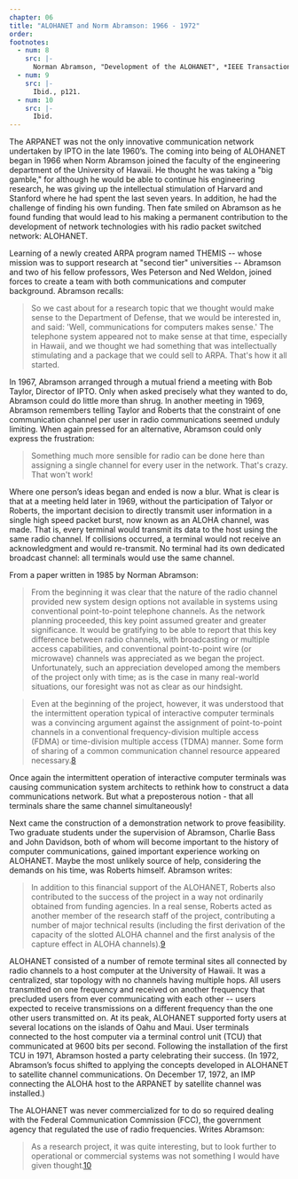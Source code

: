 ```yaml
---
chapter: 06
title: "ALOHANET and Norm Abramson: 1966 - 1972"
order:
footnotes:
  - num: 8
    src: |-
      Norman Abramson, "Development of the ALOHANET", *IEEE Transactions on Information Theory*, 1985, p119   
  - num: 9
    src: |- 
      Ibid., p121.
  - num: 10
    src: |- 
      Ibid.
---
```


The ARPANET was not the only innovative communication network undertaken by IPTO in the late 1960’s. The coming into being of ALOHANET began in 1966 when Norm Abramson joined the faculty of the engineering department of the University of Hawaii. He thought he was taking a "big gamble," for although he would be able to continue his engineering research, he was giving up the intellectual stimulation of Harvard and Stanford where he had spent the last seven years. In addition, he had the challenge of finding his own funding. Then fate smiled on Abramson as he found funding that would lead to his making a permanent contribution to the development of network technologies with his radio packet switched network: ALOHANET.

Learning of a newly created ARPA program named THEMIS -- whose mission was to support research at "second tier" universities -- Abramson and two of his fellow professors, Wes Peterson and Ned Weldon, joined forces to create a team with both communications and computer background. Abramson recalls:

>So we cast about for a research topic that we thought would make sense to the Department of Defense, that we would be interested in, and said: 'Well, communications for computers makes sense.' The telephone system appeared not to make sense at that time, especially in Hawaii, and we thought we had something that was intellectually stimulating and a package that we could sell to ARPA. That's how it all started.

In 1967, Abramson arranged through a mutual friend a meeting with Bob Taylor, Director of IPTO. Only when asked precisely what they wanted to do, Abramson could do little more than shrug. In another meeting in 1969, Abramson remembers telling Taylor and Roberts that the constraint of one communication channel per user in radio communications seemed unduly limiting. When again pressed for an alternative, Abramson could only express the frustration:

>Something much more sensible for radio can be done here than assigning a single channel for every user in the network. That's crazy. That won't work!

Where one person’s ideas began and ended is now a blur. What is clear is that at a meeting held later in 1969, without the participation of Talyor or Roberts, the important decision to directly transmit user information in a single high speed packet burst, now known as an ALOHA channel, was made. That is, every terminal would transmit its data to the host using the same radio channel. If collisions occurred, a terminal would not receive an acknowledgment and would re-transmit. No terminal had its own dedicated broadcast channel: all terminals would use the same channel.

From a paper written in 1985 by Norman Abramson:

>From the beginning it was clear that the nature of the radio channel provided new system design options not available in systems using conventional point-to-point telephone channels. As the network planning proceeded, this key point assumed greater and greater significance. It would be gratifying to be able to report that this key difference between radio channels, with broadcasting or multiple access capabilities, and conventional point-to-point wire (or microwave) channels was appreciated as we began the project. Unfortunately, such an appreciation developed among the members of the project only with time; as is the case in many real-world situations, our foresight was not as clear as our hindsight.

>Even at the beginning of the project, however, it was understood that the intermittent operation typical of interactive computer terminals was a convincing argument against the assignment of point-to-point channels in a conventional frequency-division multiple access (FDMA) or time-division multiple access (TDMA) manner. Some form of sharing of a common communication channel resource appeared necessary.<a name="fnloc8" href="#fn8">8</a>

Once again the intermittent operation of interactive computer terminals was causing communication system architects to rethink how to construct a data communications network. But what a preposterous notion - that all terminals share the same channel simultaneously!

Next came the construction of a demonstration network to prove feasibility. Two graduate students under the supervision of Abramson, Charlie Bass and John Davidson, both of whom will become important to the history of computer communications, gained important experience working on ALOHANET. Maybe the most unlikely source of help, considering the demands on his time, was Roberts himself. Abramson writes:

>In addition to this financial support of the ALOHANET, Roberts also contributed to the success of the project in a way not ordinarily obtained from funding agencies. In a real sense, Roberts acted as another member of the research staff of the project, contributing a number of major technical results (including the first derivation of the capacity of the slotted ALOHA channel and the first analysis of the capture effect in ALOHA channels).<a name="fnloc9" href="#fn9">9</a>

ALOHANET consisted of a number of remote terminal sites all connected by radio channels to a host computer at the University of Hawaii. It was a centralized, star topology with no channels having multiple hops. All users transmitted on one frequency and received on another frequency that precluded users from ever communicating with each other -- users expected to receive transmissions on a different frequency than the one other users transmitted on. At its peak, ALOHANET supported forty users at several locations on the islands of Oahu and Maui. User terminals connected to the host computer via a terminal control unit (TCU) that communicated at 9600 bits per second. Following the installation of the first TCU in 1971, Abramson hosted a party celebrating their success. (In 1972, Abramson’s focus shifted to applying the concepts developed in ALOHANET to satellite channel communications. On December 17, 1972, an IMP connecting the ALOHA host to the ARPANET by satellite channel was installed.)

The ALOHANET was never commercialized for to do so required dealing with the Federal Communication Commission (FCC), the government agency that regulated the use of radio frequencies. Writes Abramson:

>As a research project, it was quite interesting, but to look further to operational or commercial systems was not something I would have given thought.<a name="fnloc10" href="#fn10">10</a>

